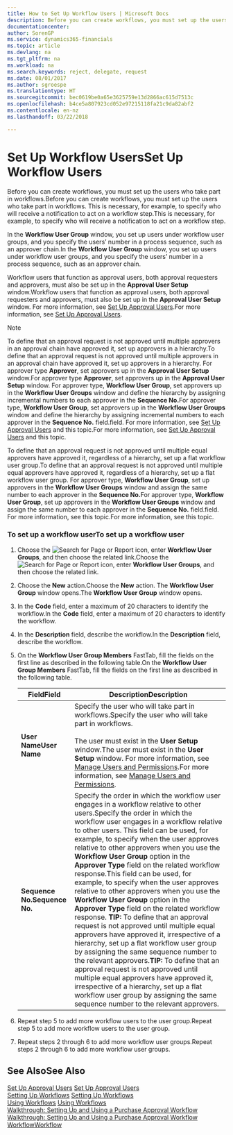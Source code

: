 ```yaml
---
title: How to Set Up Workflow Users | Microsoft Docs
description: Before you can create workflows, you must set up the users who take part in workflows. This is necessary, for example, to specify who will receive a notification to act on a workflow step.
documentationcenter: 
author: SorenGP
ms.service: dynamics365-financials
ms.topic: article
ms.devlang: na
ms.tgt_pltfrm: na
ms.workload: na
ms.search.keywords: reject, delegate, request
ms.date: 08/01/2017
ms.author: sgroespe
ms.translationtype: HT
ms.sourcegitcommit: bec0619be0a65e3625759e13d2866ac615d7513c
ms.openlocfilehash: b4ce5a807923cd052e97215118fa21c9da82abf2
ms.contentlocale: en-nz
ms.lasthandoff: 03/22/2018

---
```

# <a name="set-up-workflow-users"></a><span data-ttu-id="b8542-104">Set Up Workflow Users</span><span class="sxs-lookup"><span data-stu-id="b8542-104">Set Up Workflow Users</span></span>
<span data-ttu-id="b8542-105">Before you can create workflows, you must set up the users who take part in workflows.</span><span class="sxs-lookup"><span data-stu-id="b8542-105">Before you can create workflows, you must set up the users who take part in workflows.</span></span> <span data-ttu-id="b8542-106">This is necessary, for example, to specify who will receive a notification to act on a workflow step.</span><span class="sxs-lookup"><span data-stu-id="b8542-106">This is necessary, for example, to specify who will receive a notification to act on a workflow step.</span></span>  

<span data-ttu-id="b8542-107">In the **Workflow User Group** window, you set up users under workflow user groups, and you specify the users’ number in a process sequence, such as an approver chain.</span><span class="sxs-lookup"><span data-stu-id="b8542-107">In the **Workflow User Group** window, you set up users under workflow user groups, and you specify the users’ number in a process sequence, such as an approver chain.</span></span>  

<span data-ttu-id="b8542-108">Workflow users that function as approval users, both approval requesters and approvers, must also be set up in the **Approval User Setup** window.</span><span class="sxs-lookup"><span data-stu-id="b8542-108">Workflow users that function as approval users, both approval requesters and approvers, must also be set up in the **Approval User Setup** window.</span></span> <span data-ttu-id="b8542-109">For more information, see [Set Up Approval Users](across-how-to-set-up-approval-users.md).</span><span class="sxs-lookup"><span data-stu-id="b8542-109">For more information, see [Set Up Approval Users](across-how-to-set-up-approval-users.md).</span></span>  

> [!NOTE]  
>  <span data-ttu-id="b8542-110">To define that an approval request is not approved until multiple approvers in an approval chain have approved it, set up approvers in a hierarchy.</span><span class="sxs-lookup"><span data-stu-id="b8542-110">To define that an approval request is not approved until multiple approvers in an approval chain have approved it, set up approvers in a hierarchy.</span></span> <span data-ttu-id="b8542-111">For approver type **Approver**, set approvers up in the **Approval User Setup** window.</span><span class="sxs-lookup"><span data-stu-id="b8542-111">For approver type **Approver**, set approvers up in the **Approval User Setup** window.</span></span> <span data-ttu-id="b8542-112">For approver type, **Workflow User Group**, set approvers up in the **Workflow User Groups** window and define the hierarchy by assigning incremental numbers to each approver in the **Sequence No.**</span><span class="sxs-lookup"><span data-stu-id="b8542-112">For approver type, **Workflow User Group**, set approvers up in the **Workflow User Groups** window and define the hierarchy by assigning incremental numbers to each approver in the **Sequence No.**</span></span> <span data-ttu-id="b8542-113">field.</span><span class="sxs-lookup"><span data-stu-id="b8542-113">field.</span></span> <span data-ttu-id="b8542-114">For more information, see [Set Up Approval Users](across-how-to-set-up-approval-users.md) and this topic.</span><span class="sxs-lookup"><span data-stu-id="b8542-114">For more information, see [Set Up Approval Users](across-how-to-set-up-approval-users.md) and this topic.</span></span>  
>   
>  <span data-ttu-id="b8542-115">To define that an approval request is not approved until multiple equal approvers have approved it, regardless of a hierarchy, set up a flat workflow user group.</span><span class="sxs-lookup"><span data-stu-id="b8542-115">To define that an approval request is not approved until multiple equal approvers have approved it, regardless of a hierarchy, set up a flat workflow user group.</span></span> <span data-ttu-id="b8542-116">For approver type, **Workflow User Group**, set up approvers in the **Workflow User Groups** window and assign the same number to each approver in the **Sequence No.**</span><span class="sxs-lookup"><span data-stu-id="b8542-116">For approver type, **Workflow User Group**, set up approvers in the **Workflow User Groups** window and assign the same number to each approver in the **Sequence No.**</span></span> <span data-ttu-id="b8542-117">field.</span><span class="sxs-lookup"><span data-stu-id="b8542-117">field.</span></span> <span data-ttu-id="b8542-118">For more information, see this topic.</span><span class="sxs-lookup"><span data-stu-id="b8542-118">For more information, see this topic.</span></span>  

### <a name="to-set-up-a-workflow-user"></a><span data-ttu-id="b8542-119">To set up a workflow user</span><span class="sxs-lookup"><span data-stu-id="b8542-119">To set up a workflow user</span></span>  

1. <span data-ttu-id="b8542-120">Choose the ![Search for Page or Report](media/ui-search/search_small.png "Search for Page or Report icon") icon, enter **Workflow User Groups**, and then choose the related link.</span><span class="sxs-lookup"><span data-stu-id="b8542-120">Choose the ![Search for Page or Report](media/ui-search/search_small.png "Search for Page or Report icon") icon, enter **Workflow User Groups**, and then choose the related link.</span></span>  
2. <span data-ttu-id="b8542-121">Choose the **New** action.</span><span class="sxs-lookup"><span data-stu-id="b8542-121">Choose the **New** action.</span></span> <span data-ttu-id="b8542-122">The **Workflow User Group** window opens.</span><span class="sxs-lookup"><span data-stu-id="b8542-122">The **Workflow User Group** window opens.</span></span>  
3. <span data-ttu-id="b8542-123">In the **Code** field, enter a maximum of 20 characters to identify the workflow.</span><span class="sxs-lookup"><span data-stu-id="b8542-123">In the **Code** field, enter a maximum of 20 characters to identify the workflow.</span></span>  
4. <span data-ttu-id="b8542-124">In the **Description** field, describe the workflow.</span><span class="sxs-lookup"><span data-stu-id="b8542-124">In the **Description** field, describe the workflow.</span></span>  
5. <span data-ttu-id="b8542-125">On the **Workflow User Group Members** FastTab, fill the fields on the first line as described in the following table.</span><span class="sxs-lookup"><span data-stu-id="b8542-125">On the **Workflow User Group Members** FastTab, fill the fields on the first line as described in the following table.</span></span>  

    |<span data-ttu-id="b8542-126">Field</span><span class="sxs-lookup"><span data-stu-id="b8542-126">Field</span></span>|<span data-ttu-id="b8542-127">Description</span><span class="sxs-lookup"><span data-stu-id="b8542-127">Description</span></span>|  
    |---------------------------------|---------------------------------------|  
    |<span data-ttu-id="b8542-128">**User Name**</span><span class="sxs-lookup"><span data-stu-id="b8542-128">**User Name**</span></span>|<span data-ttu-id="b8542-129">Specify the user who will take part in workflows.</span><span class="sxs-lookup"><span data-stu-id="b8542-129">Specify the user who will take part in workflows.</span></span><br /><br /> <span data-ttu-id="b8542-130">The user must exist in the **User Setup** window.</span><span class="sxs-lookup"><span data-stu-id="b8542-130">The user must exist in the **User Setup** window.</span></span> <span data-ttu-id="b8542-131">For more information, see [Manage Users and Permissions](ui-how-users-permissions.md).</span><span class="sxs-lookup"><span data-stu-id="b8542-131">For more information, see [Manage Users and Permissions](ui-how-users-permissions.md).</span></span>|  
    |<span data-ttu-id="b8542-132">**Sequence No.**</span><span class="sxs-lookup"><span data-stu-id="b8542-132">**Sequence No.**</span></span>|<span data-ttu-id="b8542-133">Specify the order in which the workflow user engages in a workflow relative to other users.</span><span class="sxs-lookup"><span data-stu-id="b8542-133">Specify the order in which the workflow user engages in a workflow relative to other users.</span></span> <span data-ttu-id="b8542-134">This field can be used, for example, to specify when the user approves relative to other approvers when you use the **Workflow User Group** option in the **Approver Type** field on the related workflow response.</span><span class="sxs-lookup"><span data-stu-id="b8542-134">This field can be used, for example, to specify when the user approves relative to other approvers when you use the **Workflow User Group** option in the **Approver Type** field on the related workflow response.</span></span> <span data-ttu-id="b8542-135">**TIP:**  To define that an approval request is not approved until multiple equal approvers have approved it, irrespective of a hierarchy, set up a flat workflow user group by assigning the same sequence number to the relevant approvers.</span><span class="sxs-lookup"><span data-stu-id="b8542-135">**TIP:**  To define that an approval request is not approved until multiple equal approvers have approved it, irrespective of a hierarchy, set up a flat workflow user group by assigning the same sequence number to the relevant approvers.</span></span>|  
6. <span data-ttu-id="b8542-136">Repeat step 5 to add more workflow users to the user group.</span><span class="sxs-lookup"><span data-stu-id="b8542-136">Repeat step 5 to add more workflow users to the user group.</span></span>  
7. <span data-ttu-id="b8542-137">Repeat steps 2 through 6 to add more workflow user groups.</span><span class="sxs-lookup"><span data-stu-id="b8542-137">Repeat steps 2 through 6 to add more workflow user groups.</span></span>  

## <a name="see-also"></a><span data-ttu-id="b8542-138">See Also</span><span class="sxs-lookup"><span data-stu-id="b8542-138">See Also</span></span>  
<span data-ttu-id="b8542-139">[Set Up Approval Users](across-how-to-set-up-approval-users.md) </span><span class="sxs-lookup"><span data-stu-id="b8542-139">[Set Up Approval Users](across-how-to-set-up-approval-users.md) </span></span>  
<span data-ttu-id="b8542-140">[Setting Up Workflows](across-set-up-workflows.md) </span><span class="sxs-lookup"><span data-stu-id="b8542-140">[Setting Up Workflows](across-set-up-workflows.md) </span></span>  
<span data-ttu-id="b8542-141">[Using Workflows](across-use-workflows.md) </span><span class="sxs-lookup"><span data-stu-id="b8542-141">[Using Workflows](across-use-workflows.md) </span></span>  
<span data-ttu-id="b8542-142">[Walkthrough: Setting Up and Using a Purchase Approval Workflow](walkthrough-setting-up-and-using-a-purchase-approval-workflow.md) </span><span class="sxs-lookup"><span data-stu-id="b8542-142">[Walkthrough: Setting Up and Using a Purchase Approval Workflow](walkthrough-setting-up-and-using-a-purchase-approval-workflow.md) </span></span>  
[<span data-ttu-id="b8542-143">Workflow</span><span class="sxs-lookup"><span data-stu-id="b8542-143">Workflow</span></span>](across-workflow.md)   

